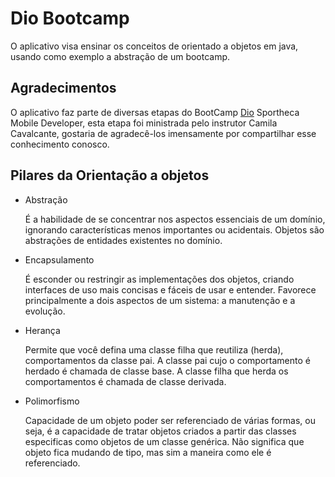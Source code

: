 # Dio Bootcamp

O aplicativo visa ensinar os conceitos de orientado a objetos em java,
usando como exemplo a abstração de um bootcamp.

## Agradecimentos

O aplicativo faz parte de diversas etapas do BootCamp [Dio](https://digitalinnovation.one/) Sportheca Mobile Developer, esta etapa foi
ministrada pelo instrutor Camila Cavalcante, gostaria de agradecê-los
imensamente por compartilhar esse conhecimento conosco.


## Pilares da Orientação a objetos


* Abstração

  É a habilidade de se concentrar nos aspectos essenciais de um domínio, ignorando características menos importantes ou acidentais.
  Objetos são abstrações de entidades existentes no domínio.

* Encapsulamento

  É esconder ou restringir as implementações dos objetos, criando interfaces de uso mais concisas e fáceis de usar e entender. Favorece principalmente a dois aspectos de um sistema: a manutenção e a evolução.

* Herança

  Permite que você defina uma classe filha que reutiliza (herda), comportamentos da classe pai.
  A classe pai cujo o comportamento é herdado é chamada de classe base.
  A classe filha que herda os comportamentos é chamada de classe derivada.

* Polimorfismo

  Capacidade de um objeto poder ser referenciado de várias formas, ou seja, é a capacidade de tratar objetos criados a partir das classes especificas como objetos de um classe genérica.
  Não significa que objeto fica mudando de tipo, mas sim a maneira como ele é referenciado.